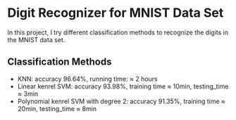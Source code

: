 <h1>Digit Recognizer for MNIST Data Set</h1>
In this project, I try different classification methods to recognize the digits in the MNIST data set.

<h2>Classification Methods</h2>
<ul>
<li>
KNN: accuracy 96.64%, running time: &#8776 2 hours
</li>
<li>
Linear kenrel SVM: accuracy 93.98%, training time &#8776 10min, testing_time &#8776 3min
</li>
<li>
Polynomial kenrel SVM with degree 2: accuracy 91.35%, training time &#8776 20min, testing_time &#8776 8min
</li>
</ul>